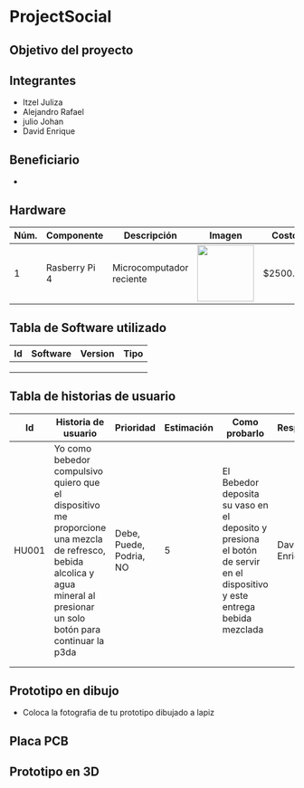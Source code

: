 # ProjectSocial
## Objetivo del proyecto

## Integrantes
- Itzel Juliza
- Alejandro Rafael
- julio Johan
- David Enrique

## Beneficiario
-

## Hardware
| Núm. | Componente | Descripción | Imagen | Costo | Cantidad |
|------|------------|-------------|--------|-------|----------|
|1|Rasberry Pi 4|Microcomputador reciente|<img src="https://github.com/iguerrero02/ProjectSocial/assets/93070552/d0eaff35-6fd0-45b5-9b00-1c12620ea1df" width="100">|$2500.00|1|

## Tabla de Software utilizado
| Id | Software | Version | Tipo |
|----|----------|---------|------|
|    |          |         |      |
|    |          |         |      |
|    |          |         |      |

## Tabla de historias de usuario
| Id | Historia de usuario | Prioridad | Estimación | Como probarlo | Responsable |
|----|---------------------|-----------|------------|---------------|-------------|
| HU001 | Yo como bebedor compulsivo quiero que el dispositivo me proporcione una mezcla de refresco, bebida alcolica y agua mineral al presionar un solo botón para continuar la p3da | Debe, Puede, Podria, NO| 5 | El Bebedor deposita su vaso en el deposito y presiona el botón  de servir en el dispositivo y este entrega bebida mezclada | David Enrique|
|    |                     |           |            |               |             |
|    |                     |           |            |               |             |

## Prototipo en dibujo
- Coloca la fotografia de tu prototipo dibujado a lapiz

## Placa PCB

## Prototipo en 3D

